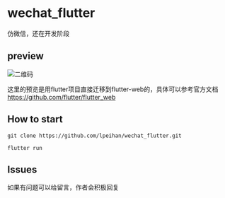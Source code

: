 # wechat_flutter
仿微信，还在开发阶段

## preview
![二维码](http://images.ipeihan.top/20190722215842.png)

这里的预览是用flutter项目直接迁移到flutter-web的，具体可以参考官方文档 https://github.com/flutter/flutter_web

## How to start
```shell
git clone https://github.com/lpeihan/wechat_flutter.git

flutter run
```
## Issues

如果有问题可以给留言，作者会积极回复
